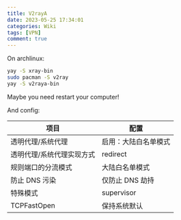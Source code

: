 ```yaml
---
title: V2rayA
date: 2023-05-25 17:34:01
categories: Wiki
tags: [VPN]
comment: true
---
```


On archlinux:

```bash
yay -S xray-bin
sudo pacman -S v2ray
yay -S v2raya-bin
```

Maybe you need restart your computer!

<!--more-->

And config:

| 项目                      | 配置                 |
| ------------------------- | -------------------- |
| 透明代理/系统代理         | 启用：大陆白名单模式 |
| 透明代理/系统代理实现方式 | redirect             |
| 规则端口的分流模式        | 大陆白名单模式       |
| 防止 DNS 污染             | 仅防止 DNS 劫持      |
| 特殊模式                  | supervisor           |
| TCPFastOpen               | 保持系统默认         |
